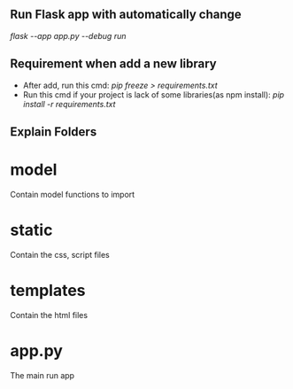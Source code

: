 ## Run Flask app with automatically change
_flask --app app.py --debug run_

## Requirement when add a new library
- After add, run this cmd:
   _pip freeze > requirements.txt_
- Run this cmd if your project is lack of some libraries(as npm install):
   _pip install -r requirements.txt_


## Explain Folders
# model
Contain model functions to import
# static
Contain the css, script files
# templates
Contain the html files
# app.py
The main run app

